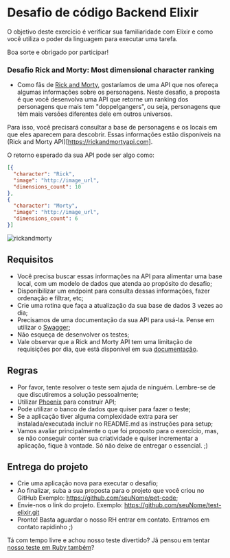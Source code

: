 # Desafio de código Backend Elixir

O objetivo deste exercício é verificar sua familiaridade com Elixir e como
você utiliza o poder da linguagem para executar uma tarefa.

Boa sorte e obrigado por participar!

### Desafio Rick and Morty: Most dimensional character ranking

  - Como fãs de [Rick and Morty](http://www.adultswim.com/videos/rick-and-morty/),
  gostaríamos de uma API que nos ofereça algumas informações sobre os personagens.
  Neste desafio, a proposta é que você desenvolva uma API que retorne um
  ranking dos personagens que mais tem "doppelgangers", ou seja, personagens que
  têm mais versões diferentes dele em outros universos.

  Para isso, você precisará consultar a base de personagens e os locais em que
  eles aparecem para descobrir.
  Essas informações estão disponíveis na
  (Rick and Morty API)[https://rickandmortyapi.com].

  O retorno esperado da sua API pode ser algo como:
  ```json
  [{
    "character": "Rick",
    "image": "http://image_url",
    "dimensions_count": 10
  },
  {
    "character": "Morty",
    "image": "http://image_url",
    "dimensions_count": 6
  }]
  ```

  ![rickandmorty](https://user-images.githubusercontent.com/463350/64463152-80053a00-d0f2-11e9-8996-7a360ea343f4.gif)

## Requisitos

  * Você precisa buscar essas informações na API para alimentar uma base local,
    com um modelo de dados que atenda ao propósito do desafio;
  * Disponibilizar um endpoint para consulta dessas informações, fazer ordenação
  e filtrar, etc;
  * Crie uma rotina que faça a atualização da sua base de dados 3 vezes ao dia;
  * Precisamos de uma documentação da sua API para usá-la. Pense em utilizar
    o [Swagger](https://swagger.io/);
  * Não esqueça de desenvolver os testes;
  * Vale observar que a Rick and Morty API tem uma limitação de requisições por
    dia, que está disponível em sua
   [documentação](https://rickandmortyapi.com/documentation).


## Regras
  * Por favor, tente resolver o teste sem ajuda de ninguém. Lembre-se de que
  discutiremos a solução pessoalmente;
  * Utilizar [Phoenix](https://phoenixframework.org/) para construir API;
  * Pode utilizar o banco de dados que quiser para fazer o teste;
  * Se a aplicação tiver alguma complexidade extra para ser instalada/executada incluir
  no README.md as instruções para setup;
  * Vamos avaliar principalmente o que foi proposto para o exercício,
  mas, se não conseguir conter sua criatividade e quiser incrementar a aplicação,
  fique à vontade. Só não deixe de entregar o essencial. ;)

## Entrega do projeto

- Crie uma aplicação nova para executar o desafio;
- Ao finalizar, suba a sua proposta para o projeto que você criou no GitHub
Exemplo: https://github.com/seuNome/pet-code;
- Envie-nos o link do projeto. Exemplo: https://github.com/seuNome/test-elixir.git
- Pronto! Basta aguardar o nosso RH entrar em contato. Entramos em contato rapidinho ;)


Tá com tempo livre e achou nosso teste divertido? Jã pensou em tentar [nosso teste em Ruby também](https://github.com/petlove/vagas/tree/master/backend-ruby)?
